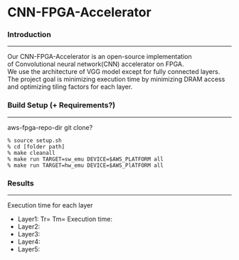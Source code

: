 # CNN-FPGA-Accelerator

### Introduction
---------------------------------------
Our CNN-FPGA-Accelerator is an open-source implementation   
of Convolutional neural network(CNN) accelerator on FPGA.   
We use the architecture of VGG model except for fully connected layers.   
The project goal is minimizing execution time by minimizing DRAM access   
and optimizing tiling factors for each layer.   


### Build Setup (+ Requirements?)
---------------------------------------
aws-fpga-repo-dir  git clone?   
```
% source setup.sh
% cd [folder path]
% make cleanall
% make run TARGET=sw_emu DEVICE=$AWS_PLATFORM all
% make run TARGET=hw_emu DEVICE=$AWS_PlATFORM all
```

### Results
---------------------------------------
Execution time for each layer
- Layer1: Tr=  Tm=   Execution time:
- Layer2:
- Layer3:
- Layer4:
- Layer5: 
